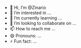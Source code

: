 - 👋 Hi, I’m @Zinario
- 👀 I’m interested in ...
- 🌱 I’m currently learning ...
- 💞️ I’m looking to collaborate on ...
- 📫 How to reach me ...
- 😄 Pronouns: ...
- ⚡ Fun fact: ...

<!---
Zinario/Zinario is a ✨ special ✨ repository because its `README.md` (this file) appears on your GitHub profile.
You can click the Preview link to take a look at your changes.
--->
